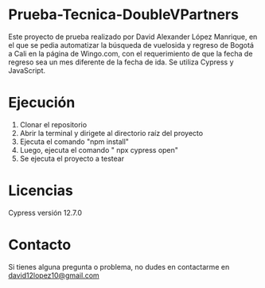 # Prueba-Tecnica-DoubleVPartners
Este proyecto de prueba realizado por David Alexander López Manrique, en el que se pedia automatizar la búsqueda de vuelosida y regreso de Bogotá a Cali en la página de Wingo.com, con el requerimiento de que la fecha de regreso sea un mes diferente de la fecha de ida. Se utiliza Cypress y JavaScript.
# Ejecución
1. Clonar el repositorio
2. Abrir la terminal y dirigete al directorio raíz del proyecto
3. Ejecuta el comando "npm install"
4. Luego, ejecuta el comando " npx cypress open"
5. Se ejecuta el proyecto a testear
# Licencias
Cypress versión 12.7.0
# Contacto 
Si tienes alguna pregunta o problema, no dudes en contactarme en david12lopez10@gmail.com


